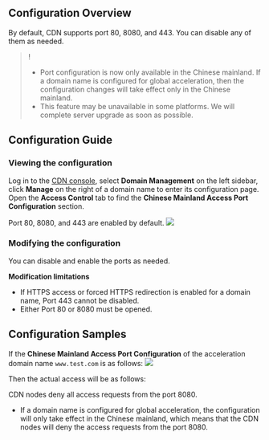 
## Configuration Overview

By default, CDN supports port 80, 8080, and 443. You can disable any of them as needed.

>! 
>- Port configuration is now only available in the Chinese mainland. If a domain name is configured for global acceleration, then the configuration changes will take effect only in the Chinese mainland.
>- This feature may be unavailable in some platforms. We will complete server upgrade as soon as possible.

## Configuration Guide

### Viewing the configuration

Log in to the [CDN console](https://console.cloud.tencent.com/cdn), select **Domain Management** on the left sidebar, click **Manage** on the right of a domain name to enter its configuration page. Open the **Access Control** tab to find the **Chinese Mainland Access Port Configuration** section.

Port 80, 8080, and 443 are enabled by default.
![](https://main.qcloudimg.com/raw/a9f3930bb87a720acd8a09fb07f333d2.png)

### Modifying the configuration

You can disable and enable the ports as needed.

**Modification limitations**

- If HTTPS access or forced HTTPS redirection is enabled for a domain name, Port 443 cannot be disabled.
- Either Port 80 or 8080 must be opened.



## Configuration Samples

If the **Chinese Mainland Access Port Configuration** of the acceleration domain name `www.test.com` is as follows:
![](https://main.qcloudimg.com/raw/a420e4f25d322855ee04b41c408ea9ab.png)

Then the actual access will be as follows:

CDN nodes deny all access requests from the port 8080.
- If a domain name is configured for global acceleration, the configuration will only take effect in the Chinese mainland, which means that the CDN nodes will deny the access requests from the port 8080.

